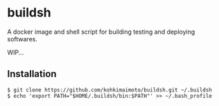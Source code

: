 # buildsh

A docker image and shell script for building testing and deploying softwares.

WIP...

## Installation

```
$ git clone https://github.com/kohkimaimoto/buildsh.git ~/.buildsh
$ echo 'export PATH="$HOME/.buildsh/bin:$PATH"' >> ~/.bash_profile
```

